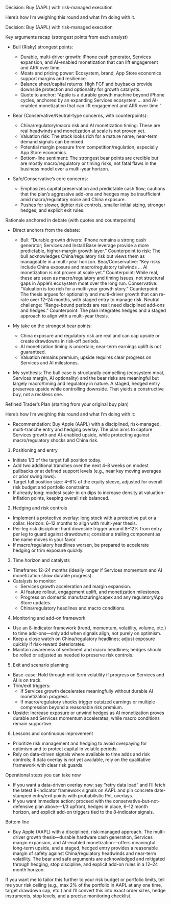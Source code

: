 Decision: Buy (AAPL) with risk-managed execution

Here’s how I’m weighing this round and what I’m doing with it.

Decision: Buy (AAPL) with risk-managed execution

Key arguments recap (strongest points from each analyst)

- Bull (Risky) strongest points:
  - Durable, multi-driver growth: iPhone cash generator, Services expansion, and AI-enabled monetization that can lift engagement and ARR over time.
  - Moats and pricing power: Ecosystem, brand, App Store economics support margins and resilience.
  - Balance sheet/capital returns: High FCF and buybacks provide downside protection and optionality for growth catalysts.
  - Quote to anchor: “Apple is a durable growth machine beyond iPhone cycles, anchored by an expanding Services ecosystem … and AI-enabled monetization that can lift engagement and ARR over time.”

- Bear (Conservative/Neutral-type concerns, with counterpoints):
  - China/regulatory/macro risk and AI monetization timing: These are real headwinds and monetization at scale is not proven yet.
  - Valuation risk: The stock looks rich for a mature name; near-term demand signals can be mixed.
  - Potential margin pressure from competition/regulation, especially App Store economics.
  - Bottom-line sentiment: The strongest bear points are credible but are mostly macro/regulatory or timing risks, not fatal flaws in the business model over a multi-year horizon.

- Safe/Conservative’s core concerns:
  - Emphasizes capital preservation and predictable cash flow; cautions that the plan’s aggressive add-ons and hedges may be insufficient amid macro/regulatory noise and China exposure.
  - Pushes for slower, tighter risk controls, smaller initial sizing, stronger hedges, and explicit exit rules.

Rationale anchored in debate (with quotes and counterpoints)

- Direct anchors from the debate:
  - Bull: “Durable growth drivers: iPhone remains a strong cash generator; Services and Install Base leverage provide a more predictable, higher-margin growth layer.” Counterpoint to risk: The bull acknowledges China/regulatory risk but views them as manageable in a multi-year horizon.
  Bear/Conservative: “Key risks include China exposure and macro/regulatory tailwinds … AI monetization is not proven at scale yet.” Counterpoint: While real, these are seen as macro/regulatory and timing issues, not structural gaps in Apple’s ecosystem moat over the long run.
  Conservative: “Valuation is too rich for a multi-year growth story.” Counterpoint: The thesis argues for optionality and multi-driver growth that can re-rate over 12–24 months, with staged entry to manage risk.
  Neutral challenge: “Range-bound periods are real; need disciplined add-ons and hedges.” Counterpoint: The plan integrates hedges and a staged approach to align with a multi-year thesis.

- My take on the strongest bear points:
  - China exposure and regulatory risk are real and can cap upside or create drawdowns in risk-off periods.
  - AI monetization timing is uncertain; near-term earnings uplift is not guaranteed.
  - Valuation remains premium; upside requires clear progress on Services and AI milestones.

- My synthesis: The bull case is structurally compelling (ecosystem moat, Services margin, AI optionality) and the bear risks are meaningful but largely macro/timing and regulatory in nature. A staged, hedged entry preserves upside while controlling downside. That yields a constructive buy, not a reckless one.

Refined Trader’s Plan (starting from your original buy plan)

Here’s how I’m weighing this round and what I’m doing with it:
- Recommendation: Buy Apple (AAPL) with a disciplined, risk-managed, multi-tranche entry and hedging overlay. The plan aims to capture Services growth and AI-enabled upside, while protecting against macro/regulatory shocks and China risk.

1) Positioning and entry
- Initiate 1/3 of the target full position today.
- Add two additional tranches over the next 4–8 weeks on modest pullbacks or at defined support levels (e.g., near key moving averages or prior swing lows).
- Target full position size: 4–6% of the equity sleeve, adjusted for overall risk budget and portfolio constraints.
- If already long: modest scale-in on dips to increase density at valuation-inflation points, keeping overall risk balanced.

2) Hedging and risk controls
- Implement a protective overlay: long stock with a protective put or a collar. Horizon: 6–12 months to align with multi-year thesis.
- Per-leg risk discipline: hard downside trigger around 8–12% from entry per leg to guard against drawdowns; consider a trailing component as the name moves in your favor.
- If macro/regulatory headlines worsen, be prepared to accelerate hedging or trim exposure quickly.

3) Time horizon and catalysts
- Timeframe: 12–24 months (ideally longer if Services momentum and AI monetization show durable progress).
- Catalysts to monitor:
  - Services growth acceleration and margin expansion.
  - AI feature rollout, engagement uplift, and monetization milestones.
  - Progress on domestic manufacturing/capex and any regulatory/App Store updates.
  - China/regulatory headlines and macro conditions.

4) Monitoring and add-on framework
- Use an 8-indicator framework (trend, momentum, volatility, volume, etc.) to time add-ons—only add when signals align, not purely on optimism.
- Keep a close watch on China/regulatory headlines; adjust exposure quickly if risk-reward deteriorates.
- Maintain awareness of sentiment and macro headlines; hedges should be rolled or adjusted as needed to preserve risk controls.

5) Exit and scenario planning
- Base-case: Hold through mid-term volatility if progress on Services and AI is on track.
- Trim/exit triggers:
  - If Services growth decelerates meaningfully without durable AI monetization progress.
  - If macro/regulatory shocks trigger outsized earnings or multiple compression beyond a reasonable risk premium.
- Upside: Increase exposure or unwind hedges as AI monetization proves durable and Services momentum accelerates, while macro conditions remain supportive.

6) Lessons and continuous improvement
- Prioritize risk management and hedging to avoid overpaying for optimism and to protect capital in volatile periods.
- Rely on data-driven signals where available to time adds and risk controls; if data overlay is not yet available, rely on the qualitative framework with clear risk guards.

Operational steps you can take now

- If you want a data-driven overlay now: say “retry data load” and I’ll fetch the latest 8-indicator framework signals on AAPL and pin concrete date-stamped entry/exit points with probabilistic PnL overlays.
- If you want immediate action: proceed with the conservative-but-not-defensive plan above—1/3 upfront, hedges in place, 6–12 month horizon, and explicit add-on triggers tied to the 8-indicator signals.

Bottom line

- Buy Apple (AAPL) with a disciplined, risk-managed approach. The multi-driver growth thesis—durable hardware cash generation, Services margin expansion, and AI-enabled monetization—offers meaningful long-term upside, and a staged, hedged entry provides a reasonable margin of safety against China/regulatory headwinds and near-term volatility. The bear and safe arguments are acknowledged and mitigated through hedging, stop discipline, and explicit add-on rules in a 12–24 month horizon.

If you want me to tailor this further to your risk budget or portfolio limits, tell me your risk ceiling (e.g., max 2% of the portfolio in AAPL at any one time, target drawdown cap, etc.) and I’ll convert this into exact order sizes, hedge instruments, stop levels, and a precise monitoring checklist.